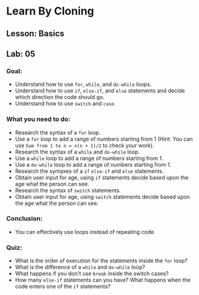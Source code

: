# Learn By Cloning
## Lesson: Basics
## Lab: 05

### Goal:
- Understand how to use `for`, `while`, and `do-while` loops.
- Understand how to use `if`, `else-if`, and `else` statements and decide which direction the code should go.
- Understand how to use `switch` and `case`.

### What you need to do:
- Research the syntax of a `for` loop.
- Use a `for` loop to add a range of numbers starting from 1 (Hint: You can use `Sum from 1 to n = n(n + 1)/2` to check your work).
- Research the syntax of a `while` and `do-while` loop.
- Use a `while` loop to add a range of numbers starting from 1.
- Use a `do-while` loop to add a range of numbers starting from 1.
- Research the syntaxes of a `if` `else-if` and `else` statements.
- Obtain user input for age, using `if` statements decide based upon the age what the person can see.
- Research the syntax of `switch` statements.
- Obtain user input for age, using `switch` statements decide based upon the age what the person can see.

### Conclusion:
- You can effectively use loops instead of repeating code.

### Quiz:
- What is the order of execution for the statements inside the `for` loop?
- What is the difference of a `while` and `do-while` loop?
- What happens if you don't use `break` inside the switch cases?
- How many `else-if` statements can you have? What happens when the code enters one of the `if` statements?